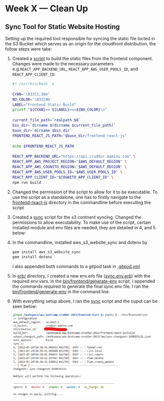 # Week X — Clean Up

## Sync Tool for Static Website Hosting

Setting up the required tool responsible for syncing the static file locted in the S3 Bucket which serves as an origin for the cloudfront distribution, the follow steps were take:

1. Created a [script](../bin/frontend/static-build) to build the static files from the frontend component. Changes were made to the necessary parameters e.g.`REACT_APP_BACKEND_URL`, `REACT_APP_AWS_USER_POOLS_ID`, and `REACT_APP_CLIENT_ID`:
    ```bash
    #! /usr/bin/bash -e 

    CYAN='\033[1;36m'
    NO_COLOR='\033[0m'
    LABEL="Frontend Static Build"
    printf "${CYAN}== ${LABEL}===${NO_COLOR}\n"

    current_file_path=`realpath $0`
    bin_dir=`dirname $(dirname $current_file_path)`
    base_dir=`dirname $bin_dir`
    FRONTEND_REACT_JS_PATH="$base_dir/frontend-react-js"

    echo $FRONTEND_REACT_JS_PATH

    REACT_APP_BACKEND_URL="https://api.cruddur.aaminu.com" \
    REACT_APP_AWS_PROJECT_REGION="$AWS_DEFAULT_REGION" \
    REACT_APP_AWS_COGNITO_REGION="$AWS_DEFAULT_REGION" \
    REACT_APP_AWS_USER_POOLS_ID="$AWS_USER_POOLS_ID" \
    REACT_APP_CLIENT_ID="$COGNITO_APP_CLIENT_ID" \
    npm run build
    ```
2. Changed the permission of the script to allow for it to be executable. To use the script as a standalone, one has to firstly navigate to the [frontend-react-js](../frontend-react-js/) directory in the commandline before executing the script

3. Created a [sync](../bin/frontend/sync) script for the s3 contnent syncing. Changed the permissions to allow executability. To make use of the script, certain installed module and env files are needed, they are detailed in 4, and 5 below:

4. In the commandline, installed aws_s3_website_sync and dotenv by 
    ```bash
    gem install aws_s3_website_sync
    gem install dotenv
    ```
    I also appended both commands to a gitpod task in [.gitpod.yml](../.gitpod.yml)

5. In [erb/](../erb/) directory, I created a new env.erb file ([sync.env.erb](../erb/sync.env.erb)) with the required env vars. In the [bin/frontend/generate-env](../bin/frontend/generate-env) script, I appended the commands required to generate the final sync.env file. I ran the [bin/frontend/generate-env](../bin/frontend/generate-env) in the command line.

6. With everything setup above, I ran the [sync](../bin/frontend/sync) script and the ouput can be seen below:

    ![sync](./images/sync-tool.png)
